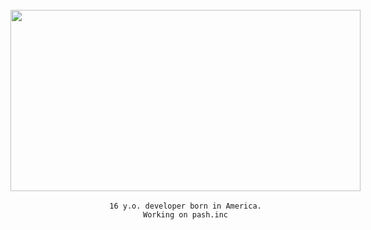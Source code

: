 <div align="center" class="head-me" style="display: flex; flex-flow: column wrap;">

<div align="center" class="head-me" style="display: flex; flex-flow: column wrap;">
	<br>
	<img src="https://github.com/ddoxd/ddoxd/assets/157566448/2641fd45-afcd-4f33-8e99-d482e2e5f3cd" width="560" height="290"/>
	<br>
	<img 
 
	
	16 y.o. developer born in America.
	Working on pash.inc

</div>
